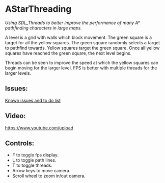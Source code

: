 # AStarThreading
*Using SDL_Threads to better improve the performance of many A\* pathfinding characters in large maps.*

A level is a grid with walls which block movement. The green square is a target for all the yellow squares. The green square randomly selects a target to pathfind towards. Yellow squares target the green square. Once all yellow squares have reached the green square, the next level begins.  

Threads can be seen to improve the speed at which the yellow squares can begin moving for the larger level. FPS is better with multiple threads for the larger levels.

## Issues:
[Known issues and to do list](https://github.com/Stephen321/AStarThreading/issues/1)

## Video:
https://www.youtube.com/upload

## Controls:
- F to toggle fps display.
- L to toggle path lines.
- T to toggle threads.
- Arrow keys to move camera.
- Scroll wheel to zoom in/out camera.

